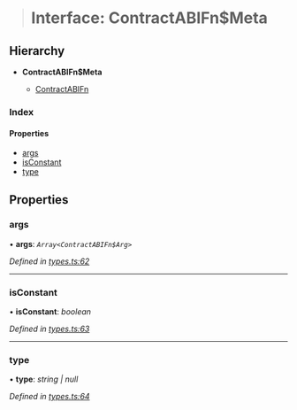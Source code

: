 > # Interface: ContractABIFn$Meta

## Hierarchy

* **ContractABIFn$Meta**

  * [ContractABIFn](_types_.contractabifn.md)

### Index

#### Properties

* [args](_types_.contractabifn_meta.md#args)
* [isConstant](_types_.contractabifn_meta.md#isconstant)
* [type](_types_.contractabifn_meta.md#type)

## Properties

###  args

• **args**: *`Array<ContractABIFn$Arg>`*

*Defined in [types.ts:62](https://github.com/polkadot-js/api/blob/6b0ad95/packages/api-contract/src/types.ts#L62)*

___

###  isConstant

• **isConstant**: *boolean*

*Defined in [types.ts:63](https://github.com/polkadot-js/api/blob/6b0ad95/packages/api-contract/src/types.ts#L63)*

___

###  type

• **type**: *string | null*

*Defined in [types.ts:64](https://github.com/polkadot-js/api/blob/6b0ad95/packages/api-contract/src/types.ts#L64)*